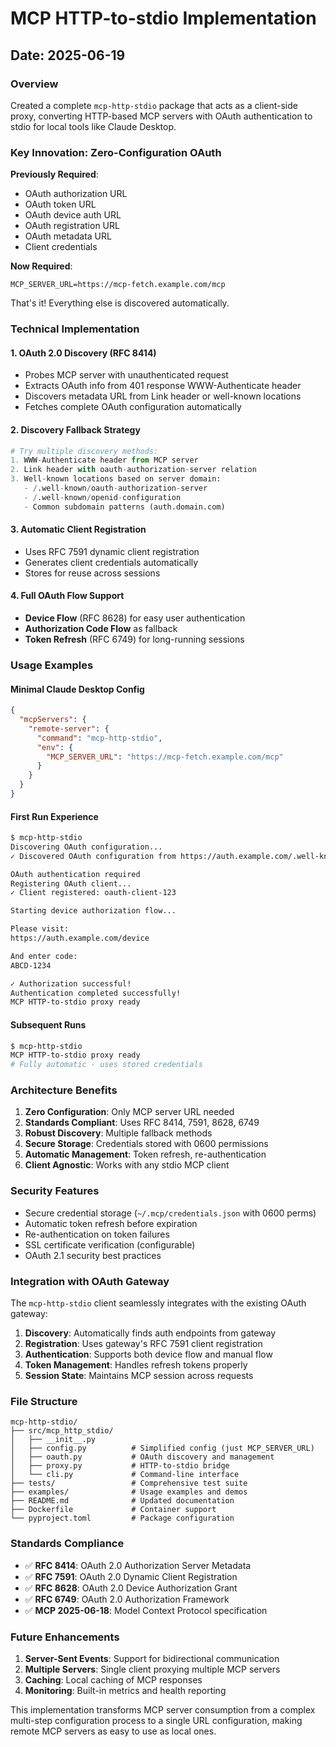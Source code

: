 # MCP HTTP-to-stdio Implementation

## Date: 2025-06-19

### Overview

Created a complete `mcp-http-stdio` package that acts as a client-side proxy, converting HTTP-based MCP servers with OAuth authentication to stdio for local tools like Claude Desktop.

### Key Innovation: Zero-Configuration OAuth

**Previously Required**:
- OAuth authorization URL
- OAuth token URL  
- OAuth device auth URL
- OAuth registration URL
- OAuth metadata URL
- Client credentials

**Now Required**:
```env
MCP_SERVER_URL=https://mcp-fetch.example.com/mcp
```

That's it! Everything else is discovered automatically.

### Technical Implementation

#### 1. OAuth 2.0 Discovery (RFC 8414)
- Probes MCP server with unauthenticated request
- Extracts OAuth info from 401 response WWW-Authenticate header
- Discovers metadata URL from Link header or well-known locations
- Fetches complete OAuth configuration automatically

#### 2. Discovery Fallback Strategy
```python
# Try multiple discovery methods:
1. WWW-Authenticate header from MCP server
2. Link header with oauth-authorization-server relation
3. Well-known locations based on server domain:
   - /.well-known/oauth-authorization-server
   - /.well-known/openid-configuration
   - Common subdomain patterns (auth.domain.com)
```

#### 3. Automatic Client Registration
- Uses RFC 7591 dynamic client registration
- Generates client credentials automatically
- Stores for reuse across sessions

#### 4. Full OAuth Flow Support
- **Device Flow** (RFC 8628) for easy user authentication
- **Authorization Code Flow** as fallback
- **Token Refresh** (RFC 6749) for long-running sessions

### Usage Examples

#### Minimal Claude Desktop Config
```json
{
  "mcpServers": {
    "remote-server": {
      "command": "mcp-http-stdio",
      "env": {
        "MCP_SERVER_URL": "https://mcp-fetch.example.com/mcp"
      }
    }
  }
}
```

#### First Run Experience
```bash
$ mcp-http-stdio
Discovering OAuth configuration...
✓ Discovered OAuth configuration from https://auth.example.com/.well-known/oauth-authorization-server

OAuth authentication required
Registering OAuth client...
✓ Client registered: oauth-client-123

Starting device authorization flow...

Please visit:
https://auth.example.com/device

And enter code:
ABCD-1234

✓ Authorization successful!
Authentication completed successfully!
MCP HTTP-to-stdio proxy ready
```

#### Subsequent Runs
```bash
$ mcp-http-stdio
MCP HTTP-to-stdio proxy ready
# Fully automatic - uses stored credentials
```

### Architecture Benefits

1. **Zero Configuration**: Only MCP server URL needed
2. **Standards Compliant**: Uses RFC 8414, 7591, 8628, 6749
3. **Robust Discovery**: Multiple fallback methods
4. **Secure Storage**: Credentials stored with 0600 permissions
5. **Automatic Management**: Token refresh, re-authentication
6. **Client Agnostic**: Works with any stdio MCP client

### Security Features

- Secure credential storage (`~/.mcp/credentials.json` with 0600 perms)
- Automatic token refresh before expiration
- Re-authentication on token failures
- SSL certificate verification (configurable)
- OAuth 2.1 security best practices

### Integration with OAuth Gateway

The `mcp-http-stdio` client seamlessly integrates with the existing OAuth gateway:

1. **Discovery**: Automatically finds auth endpoints from gateway
2. **Registration**: Uses gateway's RFC 7591 client registration
3. **Authentication**: Supports both device flow and manual flow
4. **Token Management**: Handles refresh tokens properly
5. **Session State**: Maintains MCP session across requests

### File Structure
```
mcp-http-stdio/
├── src/mcp_http_stdio/
│   ├── __init__.py
│   ├── config.py          # Simplified config (just MCP_SERVER_URL)
│   ├── oauth.py           # OAuth discovery and management
│   ├── proxy.py           # HTTP-to-stdio bridge
│   └── cli.py             # Command-line interface
├── tests/                 # Comprehensive test suite
├── examples/              # Usage examples and demos
├── README.md              # Updated documentation
├── Dockerfile             # Container support
└── pyproject.toml         # Package configuration
```

### Standards Compliance

- ✅ **RFC 8414**: OAuth 2.0 Authorization Server Metadata
- ✅ **RFC 7591**: OAuth 2.0 Dynamic Client Registration  
- ✅ **RFC 8628**: OAuth 2.0 Device Authorization Grant
- ✅ **RFC 6749**: OAuth 2.0 Authorization Framework
- ✅ **MCP 2025-06-18**: Model Context Protocol specification

### Future Enhancements

1. **Server-Sent Events**: Support for bidirectional communication
2. **Multiple Servers**: Single client proxying multiple MCP servers
3. **Caching**: Local caching of MCP responses
4. **Monitoring**: Built-in metrics and health reporting

This implementation transforms MCP server consumption from a complex multi-step configuration process to a single URL configuration, making remote MCP servers as easy to use as local ones.